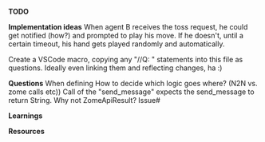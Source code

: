 


**TODO**

**Implementation ideas**
When agent B receives the toss request, he could get notified (how?) and prompted to play his move.
    If he doesn't, until a certain timeout, his hand gets played randomly and automatically.

Create a VSCode macro, copying any "//Q: " statements into this file as questions.
    Ideally even linking them and reflecting changes, ha :)


**Questions**
When defining 
How to decide which logic goes where? (N2N vs. zome calls etc))
Call of the "send_message" expects the send_message to return String. Why not ZomeApiResult<String>?
    Issue#


**Learnings**




**Resources**